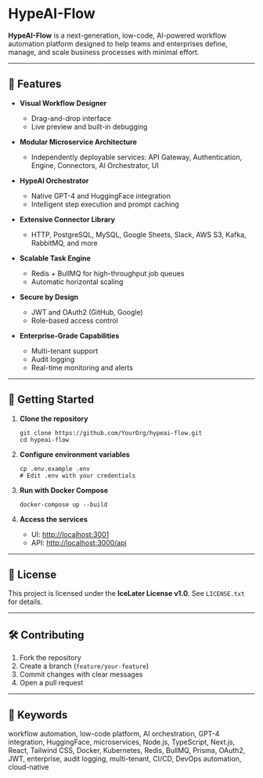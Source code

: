 # HypeAI-Flow

**HypeAI-Flow** is a next-generation, low-code, AI-powered workflow automation platform designed to help teams and enterprises define, manage, and scale business processes with minimal effort.

---

## 🚀 Features

* **Visual Workflow Designer**

  * Drag-and-drop interface
  * Live preview and built-in debugging

* **Modular Microservice Architecture**

  * Independently deployable services: API Gateway, Authentication, Engine, Connectors, AI Orchestrator, UI

* **HypeAI Orchestrator**

  * Native GPT-4 and HuggingFace integration
  * Intelligent step execution and prompt caching

* **Extensive Connector Library**

  * HTTP, PostgreSQL, MySQL, Google Sheets, Slack, AWS S3, Kafka, RabbitMQ, and more

* **Scalable Task Engine**

  * Redis + BullMQ for high-throughput job queues
  * Automatic horizontal scaling

* **Secure by Design**

  * JWT and OAuth2 (GitHub, Google)
  * Role-based access control

* **Enterprise-Grade Capabilities**

  * Multi-tenant support
  * Audit logging
  * Real-time monitoring and alerts

---

## 🏁 Getting Started

1. **Clone the repository**

   ```
   git clone https://github.com/YourOrg/hypeai-flow.git
   cd hypeai-flow
   ```

2. **Configure environment variables**

   ```
   cp .env.example .env
   # Edit .env with your credentials
   ```

3. **Run with Docker Compose**

   ```
   docker-compose up --build
   ```

4. **Access the services**

   * UI: [http://localhost:3001](http://localhost:3001)
   * API: [http://localhost:3000/api](http://localhost:3000/api)

---

## 📄 License

This project is licensed under the **IceLater License v1.0**. See `LICENSE.txt` for details.

---

## 🛠️ Contributing

1. Fork the repository
2. Create a branch (`feature/your-feature`)
3. Commit changes with clear messages
4. Open a pull request

---

## 🔑 Keywords

workflow automation, low-code platform, AI orchestration, GPT-4 integration, HuggingFace, microservices, Node.js, TypeScript, Next.js, React, Tailwind CSS, Docker, Kubernetes, Redis, BullMQ, Prisma, OAuth2, JWT, enterprise, audit logging, multi-tenant, CI/CD, DevOps automation, cloud-native
